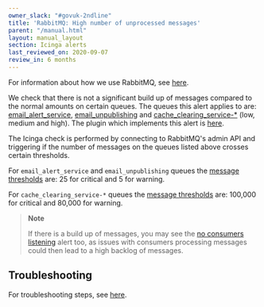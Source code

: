 ```yaml
---
owner_slack: "#govuk-2ndline"
title: 'RabbitMQ: High number of unprocessed messages'
parent: "/manual.html"
layout: manual_layout
section: Icinga alerts
last_reviewed_on: 2020-09-07
review_in: 6 months
---
```


For information about how we use RabbitMQ, see [here][rabbitmq_doc].

We check that there is not a significant build up of messages compared to the
normal amounts on certain queues. The queues this alert applies to are:
[email_alert_service][email_service_config],
[email_unpublishing][email_unpublishing_config] and
[cache_clearing_service-\*][cache_config] (low, medium and high). The plugin
which implements this alert is [here][plugin].

The Icinga check is performed by connecting to RabbitMQ's admin API and
triggering if the number of messages on the queues listed above crosses certain
thresholds.

For `email_alert_service` and `email_unpublishing` queues the [message
thresholds][email_thresholds] are: 25 for critical and 5 for warning.

For `cache_clearing_service-*` queues the [message
thresholds][cache_clearing_thresholds] are: 100,000 for critical and 80,000 for
warning.

> **Note**
>
> If there is a build up of messages, you may see the [no consumers
> listening][no_consumers_listening] alert too, as issues with consumers
> processing messages could then lead to a high backlog of messages.

## Troubleshooting

For troubleshooting steps, see [here][troubleshooting_steps].

[email_service_config]: https://github.com/alphagov/govuk-puppet/blob/e769c1dc74484625cf7afdfe943c08884cc7d90d/modules/govuk/manifests/apps/email_alert_service/rabbitmq.pp#L54-L60
[email_unpublishing_config]: https://github.com/alphagov/govuk-puppet/blob/e769c1dc74484625cf7afdfe943c08884cc7d90d/modules/govuk/manifests/apps/email_alert_service/rabbitmq.pp#L70-L76
[cache_config]: https://github.com/alphagov/govuk-puppet/blob/616cae598f91406e29ed2e4fc287c71b690c55b0/modules/govuk/manifests/apps/cache_clearing_service/rabbitmq.pp#L107-L132
[troubleshooting_steps]: https://docs.publishing.service.gov.uk/manual/alerts/rabbitmq-no-consumers-listening.html#troubleshooting
[no_consumers_listening]: https://docs.publishing.service.gov.uk/manual/alerts/rabbitmq-no-consumers-listening.html
[rabbitmq_doc]: https://docs.publishing.service.gov.uk/manual/rabbitmq.html
[email_thresholds]: https://github.com/alphagov/govuk-puppet/blob/8267943e08c314e0a97742fc9443b889d4cf358a/hieradata_aws/common.yaml#L577-L578
[cache_clearing_thresholds]: https://github.com/alphagov/govuk-puppet/blob/8267943e08c314e0a97742fc9443b889d4cf358a/hieradata_aws/common.yaml#L456-L457
[plugin]: https://github.com/alphagov/govuk-puppet/blob/80cff45935481a180dc9bfe8e2ab0ac8a0d80344/modules/icinga/files/usr/lib/nagios/plugins/check_rabbitmq_messages
